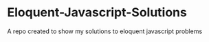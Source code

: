 # Eloquent-Javascript-Solutions

A repo created to show my solutions to eloquent javascript problems
